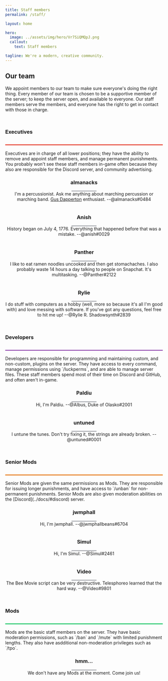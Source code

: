 ```yaml
---
title: Staff members
permalink: /staff/

layout: home

hero:
  image: ../assets/img/hero/Vr7SiQMQpJ.png
  callout:
    text: Staff members

tagline: We're a modern, creative community.
---
```


## Our team
We appoint members to our team to make sure everyone's doing the right thing. Every member of our team is chosen to be a supportive member of the server; to keep the server open, and available to everyone. Our staff members serve the members, and everyone has the right to get in contact with those in charge.

<h3 style="line-height: 5rem; border-bottom: 3px #E64A3A solid;">Executives</h3>
Executives are in charge of all lower positions; they have the ability to remove and appoint staff members, and manage permanent punishments. You probably won't see these staff members in-game often because they also are responsible for the Discord server, and community advertising.

<div class="usa-grid-full">
        <div class="usa-width-one-fourth">
              <center>
              <img src="https://crafatar.com/renders/head/6ea8bbd124964389a12fa3e1fc74372c?scale=10&overlay" alt="" style="max-width: 80px; margin-top: 1.5rem; margin-bottom: -3rem;">
              <h3>almanacks</h3>
              <hr style="margin-top: 1rem; margin-bottom: -1rem; width: 5rem; border-top: 3px solid #aeb0b5; background: #fff; color: #fff">
              <p style="margin-bottom: 1rem; max-width: 65rem;">I'm a percussionist. Ask me anything about marching percussion or marching band. <a class="usa-external_link" href="http://gusdapperton.com/">Gus Dapperton</a> enthusiast. --@almanacks#0484</p></center>
          </div>
        <div class="usa-width-one-fourth">
              <center>
              <img src="https://crafatar.com/renders/head/93d6bdbc0ede4d4baf43e31d5333a7b6?scale=10&overlay" alt=""  style="max-width: 80px; margin-top: 1.5rem; margin-bottom: -3rem;">
              <h3>Anish</h3>
              <hr style="margin-top: 1rem; margin-bottom: -1rem; width: 5rem; border-top: 3px solid #aeb0b5; background: #fff; color: #fff">
              <p style="margin-bottom: 1rem; max-width: 65rem;">History began on July 4, 1776. Everything that happened before that was a mistake. --@anish#0029</p></center>
          </div>
        <div class="usa-width-one-fourth">
              <center>
              <img src="https://crafatar.com/renders/head/a8ab4eb2280546318351f3be58056e37?scale=10&overlay" alt="" style="max-width: 80px; margin-top: 1.5rem; margin-bottom: -3rem;">
              <h3>Panther</h3>
              <hr style="margin-top: 1rem; margin-bottom: -1rem; width: 5rem; border-top: 3px solid #aeb0b5; background: #fff; color: #fff">
              <p style="margin-bottom: 1rem; max-width: 65rem;">I like to eat ramen noodles uncooked and then get stomachaches. I also probably waste 14 hours a day talking to people on Snapchat. It's multitasking. --@Panther#2122</p></center>
          </div>
        <div class="usa-width-one-fourth">
              <center>
              <img src="https://crafatar.com/renders/head/eca5074c25da49bd8a8529ce598ccdf4?scale=10&overlay" alt=""  style="max-width: 80px; margin-top: 1.5rem; margin-bottom: -3rem;">
              <h3>Rylie</h3>
              <hr style="margin-top: 1rem; margin-bottom: -1rem; width: 5rem; border-top: 3px solid #aeb0b5; background: #fff; color: #fff">
              <p style="margin-bottom: 1rem; max-width: 65rem;">I do stuff with computers as a hobby (well, more so because it's all I'm good with) and love messing with software. If you've got any questions, feel free to hit me up! --@Rylie R. Shadowsynth#2839</p></center>
          </div>
</div>

<h3 style="line-height: 5rem; border-bottom: 3px #9B59B6 solid;">Developers</h3>
Developers are responsible for programming and maintaining custom, and non-custom, plugins on the server. They have access to every command, manage permissions using `/luckperms`, and are able to manage server files. These staff members spend most of their time on Discord and GitHub, and often aren't in-game.

<div class="usa-grid-full">
        <div class="usa-width-one-half">
              <center>
              <img src="https://crafatar.com/renders/head/c8e5af826aba4dd783e8474381380cc9?scale=10&overlay" alt="" style="max-width: 80px; margin-top: 1.5rem; margin-bottom: -3rem;">
              <h3>Paldiu</h3>
              <hr style="margin-top: 1rem; margin-bottom: -1rem; width: 5rem; border-top: 3px solid #aeb0b5; background: #fff; color: #fff">
              <p style="margin-bottom: 1rem; max-width: 65rem;">Hi, I'm Paldiu. --@Albus, Duke of Olasko#2001</p></center>
          </div>
        <div class="usa-width-one-half">
              <center>
              <img src="https://crafatar.com/renders/head/db8e5b84c67041f69a2b1ad9a8c7e104?scale=10&overlay" alt=""  style="max-width: 80px; margin-top: 1.5rem; margin-bottom: -3rem;">
              <h3>untuned</h3>
              <hr style="margin-top: 1rem; margin-bottom: -1rem; width: 5rem; border-top: 3px solid #aeb0b5; background: #fff; color: #fff">
              <p style="margin-bottom: 1rem; max-width: 65rem;">I untune the tunes. Don't try fixing it, the strings are already broken. --@untuned#0001</p></center>
          </div>
</div>

<h3 style="line-height: 5rem; border-bottom: 3px #E67D21 solid;">Senior Mods</h3>
Senior Mods are given the same permissions as Mods. They are responsible for issuing longer punishments, and have access to `/unban` for non-permanent punishments. Senior Mods are also given moderation abilities on the [Discord](../docs/#discord) server.

<div class="usa-grid-full">
        <div class="usa-width-one-third">
              <center>
              <img src="https://crafatar.com/renders/head/ab3646ace2df418eafc45d95c6493218?scale=10&overlay" alt="" style="max-width: 80px; margin-top: 1.5rem; margin-bottom: -3rem;">
              <h3>jwmphall</h3>
              <hr style="margin-top: 1rem; margin-bottom: -1rem; width: 5rem; border-top: 3px solid #aeb0b5; background: #fff; color: #fff">
              <p style="margin-bottom: 1rem; max-width: 65rem;">Hi, I'm jwmphall. --@jwmphallbeans#6704</p></center>
          </div>
        <div class="usa-width-one-third">
              <center>
              <img src="https://crafatar.com/renders/head/0bc1c4647c4c4b209c17a1079145de8d?scale=10&overlay" alt=""  style="max-width: 80px; margin-top: 1.5rem; margin-bottom: -3rem;">
              <h3>Simul</h3>
              <hr style="margin-top: 1rem; margin-bottom: -1rem; width: 5rem; border-top: 3px solid #aeb0b5; background: #fff; color: #fff">
              <p style="margin-bottom: 1rem; max-width: 65rem;">Hi, I'm Simul. --@Simul#2461</p></center>
          </div>
        <div class="usa-width-one-third">
              <center>
              <img src="https://crafatar.com/renders/head/c3bca952cff34ea58ff589b273b4fbfc?scale=10&overlay" alt="" style="max-width: 80px; margin-top: 1.5rem; margin-bottom: -3rem;">
              <h3>Video</h3>
              <hr style="margin-top: 1rem; margin-bottom: -1rem; width: 5rem; border-top: 3px solid #aeb0b5; background: #fff; color: #fff">
              <p style="margin-bottom: 1rem; max-width: 130rem;">The Bee Movie script can be very destructive. Telesphoreo learned that the hard way. --@Video#9801</p></center>
          </div>
</div>

<h3 style="line-height: 5rem; border-bottom: 3px #2BCA70 solid;">Mods</h3>
Mods are the basic staff members on the server. They have basic moderation permissions, such as `/ban` and `/mute` with limited punishment lengths. They also have asdditional non-moderation privileges such as `/tpo`.

<div class="usa-grid-full">
        <div class="usa-width">
              <center>
              <img src="https://crafatar.com/renders/head/606e2ff0ed7748429d6ce1d3321c7838?scale=10&overlay" alt="" style="max-width: 80px; margin-top: 1.5rem; margin-bottom: -3rem;">
              <h3>hmm...</h3>
              <hr style="margin-top: 1rem; margin-bottom: -1rem; width: 5rem; border-top: 3px solid #aeb0b5; background: #fff; color: #fff">
              <p style="margin-bottom: 1rem; max-width: 130rem;">We don't have any Mods at the moment. Come join us!</p></center>
          </div>
</div>
